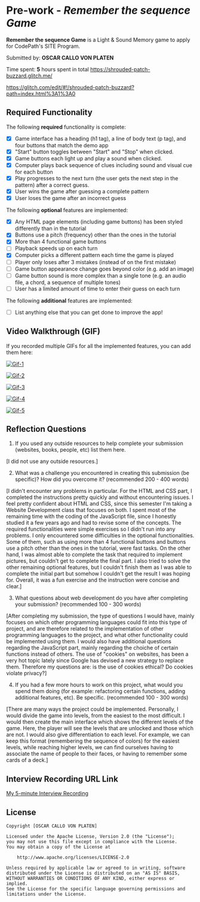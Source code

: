 # Pre-work - *Remember the sequence Game*

**Remember the sequence Game** is a Light & Sound Memory game to apply for CodePath's SITE Program. 

Submitted by: **OSCAR CALLO VON PLATEN**

Time spent: **5** hours spent in total
https://shrouded-patch-buzzard.glitch.me/

https://glitch.com/edit/#!/shrouded-patch-buzzard?path=index.html%3A1%3A0

## Required Functionality

The following **required** functionality is complete:

* [X] Game interface has a heading (h1 tag), a line of body text (p tag), and four buttons that match the demo app
* [X] "Start" button toggles between "Start" and "Stop" when clicked. 
* [X] Game buttons each light up and play a sound when clicked. 
* [X] Computer plays back sequence of clues including sound and visual cue for each button
* [X] Play progresses to the next turn (the user gets the next step in the pattern) after a correct guess. 
* [X] User wins the game after guessing a complete pattern
* [X] User loses the game after an incorrect guess

The following **optional** features are implemented:

* [X] Any HTML page elements (including game buttons) has been styled differently than in the tutorial
* [X] Buttons use a pitch (frequency) other than the ones in the tutorial
* [X] More than 4 functional game buttons
* [ ] Playback speeds up on each turn
* [X] Computer picks a different pattern each time the game is played
* [ ] Player only loses after 3 mistakes (instead of on the first mistake)
* [ ] Game button appearance change goes beyond color (e.g. add an image)
* [ ] Game button sound is more complex than a single tone (e.g. an audio file, a chord, a sequence of multiple tones)
* [ ] User has a limited amount of time to enter their guess on each turn

The following **additional** features are implemented:

- [ ] List anything else that you can get done to improve the app!

## Video Walkthrough (GIF)

If you recorded multiple GIFs for all the implemented features, you can add them here:

[![Gif-1](https://imgur.com/6gbP0Ec)](https://imgur.com/6gbP0Ec)

[![Gif-2](https://imgur.com/VKfwSJy)](https://imgur.com/VKfwSJy)

[![Gif-3](https://imgur.com/QNA3vLB)](https://imgur.com/QNA3vLB)

[![Gif-4](https://imgur.com/DZBOxcy)](https://imgur.com/DZBOxcy)

[![Gif-5](https://imgur.com/pWqvkH8)](https://imgur.com/pWqvkH8)

## Reflection Questions
1. If you used any outside resources to help complete your submission (websites, books, people, etc) list them here. 

[I did not use any outside resources.]

2. What was a challenge you encountered in creating this submission (be specific)? How did you overcome it? (recommended 200 - 400 words) 

[I didn't encounter any problems in particular. For the HTML and CSS part, I completed the instructions pretty quickly and without encountering issues. I feel pretty confident about HTML and CSS, since this semester I'm taking a Website Development class that focuses on both. I spent most of the remaining time with the coding of the JavaScript file, since I honestly studied it a few years ago and had to revise some of the concepts. The required functionalities were simple exercises so I didn't run into any problems. I only encountered some difficulties in the optional functionalities. Some of them, such as using more than 4 functional buttons and buttons use a pitch other than the ones in the tutorial, were fast tasks. On the other hand, I was almost able to complete the task that required to implement pictures, but couldn't get to complete the final part. I also tried to solve the other remaining optional features, but I couldn't finish them as I was able to complete the initial part but somehow I couldn't get the result I was hoping for. Overall, it was a fun exercise and the instruction were concise and clear.]

3. What questions about web development do you have after completing your submission? (recommended 100 - 300 words) 

[After completing my submission, the type of questions I would have, mainly focuses on which other programming languages could fit into this type of project, and are therefore related to the implementation of other programming languages to the project, and what other functionality could be implemented using them. I would also have additional questions regarding the JavaScript part, mainly regarding the choiche of certain functions instead of others.
The use of "cookies" on websites, has been a very hot topic lately since Google has devised a new strategy to replace them. Therefore my questions are: is the use of cookies ethical? Do cookies violate privacy?]

4. If you had a few more hours to work on this project, what would you spend them doing (for example: refactoring certain functions, adding additional features, etc). Be specific. (recommended 100 - 300 words) 

[There are many ways the project could be implemented. Personally, I would divide the game into levels, from the easiest to the most difficult. I would then create the main interface which shows the different levels of the game. Here, the player will see the levels that are unlocked and those which are not. I would also give differentiation to each level. For example, we can keep this format (remembering the sequence of colors) for the easiest levels, while reaching higher levels, we can find ourselves having to associate the name of people to their faces, or having to remember some cards of a deck.]



## Interview Recording URL Link

[My 5-minute Interview Recording]()


## License

    Copyright [OSCAR CALLO VON PLATEN]

    Licensed under the Apache License, Version 2.0 (the "License");
    you may not use this file except in compliance with the License.
    You may obtain a copy of the License at

        http://www.apache.org/licenses/LICENSE-2.0

    Unless required by applicable law or agreed to in writing, software
    distributed under the License is distributed on an "AS IS" BASIS,
    WITHOUT WARRANTIES OR CONDITIONS OF ANY KIND, either express or implied.
    See the License for the specific language governing permissions and
    limitations under the License.
